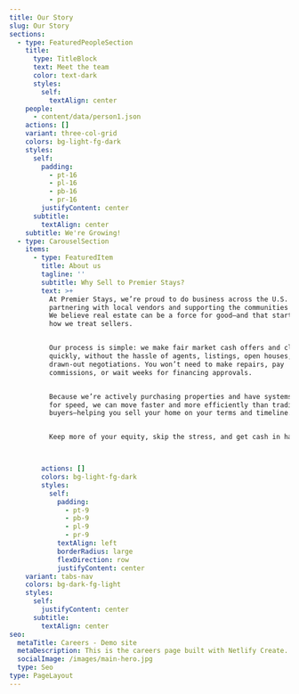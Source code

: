 ```yaml
---
title: Our Story
slug: Our Story
sections:
  - type: FeaturedPeopleSection
    title:
      type: TitleBlock
      text: Meet the team
      color: text-dark
      styles:
        self:
          textAlign: center
    people:
      - content/data/person1.json
    actions: []
    variant: three-col-grid
    colors: bg-light-fg-dark
    styles:
      self:
        padding:
          - pt-16
          - pl-16
          - pb-16
          - pr-16
        justifyContent: center
      subtitle:
        textAlign: center
    subtitle: We're Growing!
  - type: CarouselSection
    items:
      - type: FeaturedItem
        title: About us
        tagline: ''
        subtitle: Why Sell to Premier Stays?
        text: >+
          At Premier Stays, we’re proud to do business across the U.S. while
          partnering with local vendors and supporting the communities we serve.
          We believe real estate can be a force for good—and that starts with
          how we treat sellers.


          Our process is simple: we make fair market cash offers and close
          quickly, without the hassle of agents, listings, open houses, or
          drawn-out negotiations. You won’t need to make repairs, pay
          commissions, or wait weeks for financing approvals.


          Because we’re actively purchasing properties and have systems built
          for speed, we can move faster and more efficiently than traditional
          buyers—helping you sell your home on your terms and timeline.


          Keep more of your equity, skip the stress, and get cash in hand—fast.



        actions: []
        colors: bg-light-fg-dark
        styles:
          self:
            padding:
              - pt-9
              - pb-9
              - pl-9
              - pr-9
            textAlign: left
            borderRadius: large
            flexDirection: row
            justifyContent: center
    variant: tabs-nav
    colors: bg-dark-fg-light
    styles:
      self:
        justifyContent: center
      subtitle:
        textAlign: center
seo:
  metaTitle: Careers - Demo site
  metaDescription: This is the careers page built with Netlify Create.
  socialImage: /images/main-hero.jpg
  type: Seo
type: PageLayout
---
```

